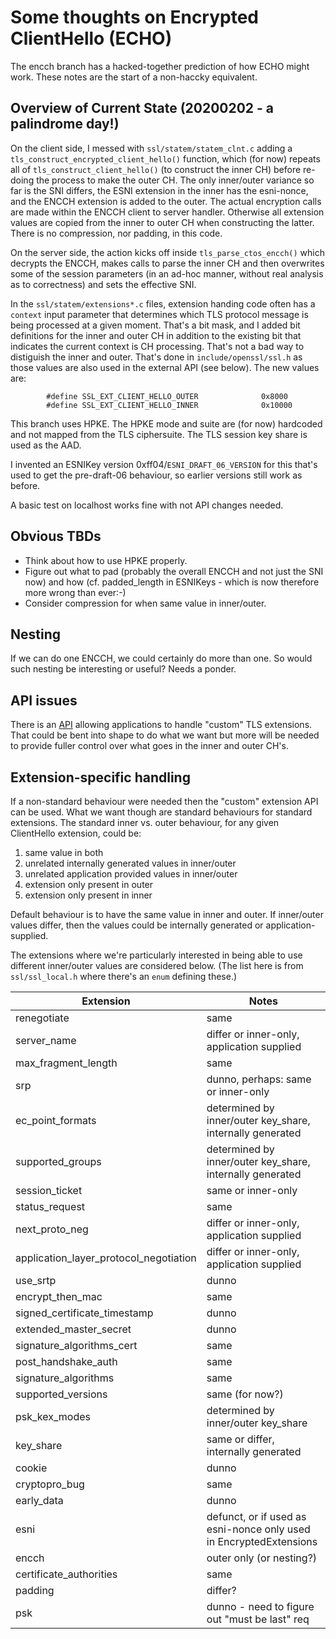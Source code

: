 
# Some thoughts on Encrypted ClientHello (ECHO)

The encch branch has a hacked-together prediction of how ECHO might work.
These notes are the start of a non-haccky equivalent.

## Overview of Current State (20200202 - a palindrome day!)

On the client side, I messed with ``ssl/statem/statem_clnt.c`` adding a
``tls_construct_encrypted_client_hello()`` function, which (for now) repeats
all of ``tls_construct_client_hello()`` (to construct the inner CH) before
re-doing the process to make the outer CH. The only inner/outer variance so far
is the SNI differs, the ESNI extension in the inner has the esni-nonce, and the
ENCCH extension is added to the outer. The actual encryption calls are made
within the ENCCH client to server handler. Otherwise all extension values are
copied from the inner to outer CH when constructing the latter. There is no
compression, nor padding, in this code.

On the server side, the action kicks off inside ``tls_parse_ctos_encch()``
which decrypts the ENCCH, makes calls to parse the inner CH and then overwrites
some of the session parameters (in an ad-hoc manner, without real analysis as
to correctness) and sets the effective SNI. 

In the ``ssl/statem/extensions*.c`` files, extension handing code often has a
``context`` input parameter that determines which TLS protocol message is being
processed at a given moment. That's a bit mask, and I added bit definitions for
the inner and outer CH in addition to the existing bit that indicates the
current context is CH processing.  That's not a bad way to distiguish the inner
and outer.  That's done in ``include/openssl/ssl.h`` as those values are also
used in the external API (see below).  The new values are:

            #define SSL_EXT_CLIENT_HELLO_OUTER              0x8000
            #define SSL_EXT_CLIENT_HELLO_INNER              0x10000

This branch uses HPKE. The HPKE mode and suite are (for now) hardcoded and not
mapped from the TLS ciphersuite. The TLS session key share is used as the AAD.

I invented an ESNIKey version 0xff04/``ESNI_DRAFT_06_VERSION`` for this that's
used to get the pre-draft-06 behaviour, so earlier versions still work as
before.

A basic test on localhost works fine with not API changes needed.

## Obvious TBDs

- Think about how to use HPKE properly.
- Figure out what to pad (probably the overall ENCCH and not just the SNI now)
  and how (cf. padded_length in ESNIKeys - which is now therefore more wrong
  than ever:-)
- Consider compression for when same value in inner/outer.

## Nesting

If we can do one ENCCH, we could certainly do more than one. So would such
nesting be interesting or useful? Needs a ponder. 

## API issues

There is an
[API](https://www.openssl.org/docs/manmaster/man3/SSL_CTX_add_custom_ext.html)
allowing applications to handle "custom" TLS extensions.  That could be bent
into shape to do what we want but more will be needed to provide fuller control
over what goes in the inner and outer CH's.

## Extension-specific handling

If a non-standard behaviour were needed then the "custom" extension API can be
used.  What we want though are standard behaviours for standard extensions.
The standard inner vs. outer behaviour, for any given ClientHello extension,
could be:

1. same value in both
1. unrelated internally generated values in inner/outer
1. unrelated application provided values in inner/outer
1. extension only present in outer
1. extension only present in inner

Default behaviour is to have the same value in inner and outer.  If inner/outer
values differ, then the values could be internally generated or
application-supplied.

The extensions where we're particularly interested in being able to use
different inner/outer values are considered below. (The list here is from
``ssl/ssl_local.h`` where there's an ``enum`` defining these.)

| Extension | Notes |
| --------- | ----- |
| renegotiate | same |
| server_name | differ or inner-only, application supplied |
| max_fragment_length | same |
| srp | dunno, perhaps: same or inner-only |
| ec_point_formats | determined by inner/outer key_share, internally generated |
| supported_groups | determined by inner/outer key_share, internally generated |
| session_ticket | same or inner-only |
| status_request | same |
| next_proto_neg | differ or inner-only, application supplied |
| application_layer_protocol_negotiation | differ or inner-only, application supplied |
| use_srtp | dunno |
| encrypt_then_mac | same |
| signed_certificate_timestamp | dunno |
| extended_master_secret | dunno |
| signature_algorithms_cert | same |
| post_handshake_auth | same |
| signature_algorithms | same |
| supported_versions | same (for now?) |
| psk_kex_modes | determined by inner/outer key_share |
| key_share | same or differ, internally generated |
| cookie | dunno |
| cryptopro_bug | same |
| early_data | dunno |
| esni | defunct, or if used as esni-nonce only used in EncryptedExtensions |
| encch | outer only (or nesting?)  |
| certificate_authorities | same |
| padding | differ? |
| psk | dunno - need to figure out "must be last" req |

